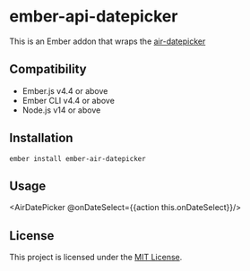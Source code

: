 # ember-api-datepicker

This is an Ember addon that wraps the [air-datepicker](https://air-datepicker.com/)


## Compatibility

* Ember.js v4.4 or above
* Ember CLI v4.4 or above
* Node.js v14 or above


## Installation

```
ember install ember-air-datepicker
```


## Usage

<AirDatePicker @onDateSelect={{action this.onDateSelect}}/>


## License

This project is licensed under the [MIT License](LICENSE.md).
